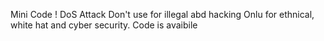Mini Code !
DoS Attack
Don't use for illegal abd hacking 
Onlu for ethnical, white hat and cyber security.
Code is avaibile
